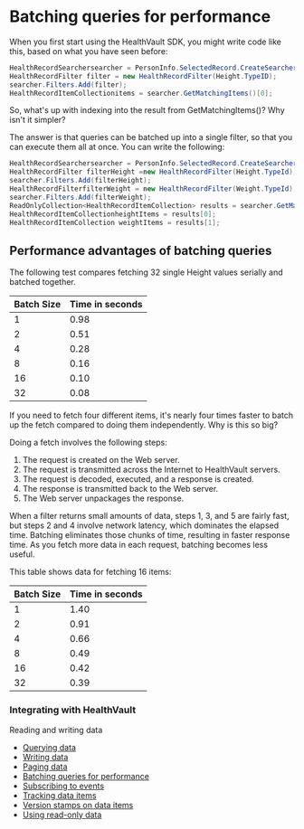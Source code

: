 Batching queries for performance
================================

When you first start using the HealthVault SDK, you might write code like this, based on what you have seen before:

```c#
HealthRecordSearchersearcher = PersonInfo.SelectedRecord.CreateSearcher();
HealthRecordFilter filter = new HealthRecordFilter(Height.TypeID);
searcher.Filters.Add(filter);
HealthRecordItemCollectionitems = searcher.GetMatchingItems()[0];
```

So, what's up with indexing into the result from GetMatchingItems()? Why isn't it simpler?

The answer is that queries can be batched up into a single filter, so that you can execute them all at once. You can write the following:

```c#
HealthRecordSearchersearcher = PersonInfo.SelectedRecord.CreateSearcher();
HealthRecordFilter filterHeight =new HealthRecordFilter(Height.TypeId);
searcher.Filters.Add(filterHeight);
HealthRecordFilterfilterWeight = new HealthRecordFilter(Weight.TypeId);
searcher.Filters.Add(filterWeight); 
ReadOnlyCollection<HealthRecordItemCollection> results = searcher.GetMatchingItems();
HealthRecordItemCollectionheightItems = results[0];
HealthRecordItemCollection weightItems = results[1];
```

Performance advantages of batching queries
------------------------------------------

The following test compares fetching 32 single Height values serially and batched together.

| Batch Size | Time in seconds |
|------------|-----------------|
| 1          | 0.98            |
| 2          | 0.51            |
| 4          | 0.28            |
| 8          | 0.16            |
| 16         | 0.10            |
| 32         | 0.08            |

If you need to fetch four different items, it's nearly four times faster to batch up the fetch compared to doing them independently. Why is this so big?

Doing a fetch involves the following steps:

1.  The request is created on the Web server.
2.  The request is transmitted across the Internet to HealthVault servers.
3.  The request is decoded, executed, and a response is created.
4.  The response is transmitted back to the Web server.
5.  The Web server unpackages the response.

When a filter returns small amounts of data, steps 1, 3, and 5 are fairly fast, but steps 2 and 4 involve network latency, which dominates the elapsed time. Batching eliminates those chunks of time, resulting in faster response time. As you fetch more data in each request, batching becomes less useful.

This table shows data for fetching 16 items:

| Batch Size | Time in seconds |
|------------|-----------------|
| 1          | 1.40            |
| 2          | 0.91            |
| 4          | 0.66            |
| 8          | 0.49            |
| 16         | 0.42            |
| 32         | 0.39            |

### Integrating with HealthVault

Reading and writing data

-   <a href="querying-data.md" id="RightRailLinkListSection_14004_7">Querying data</a>
-   <a href="writing-data.md" id="RightRailLinkListSection_14004_8">Writing data</a>
-   <a href="paging-data.md" id="RightRailLinkListSection_14004_9">Paging data</a>
-   <a href="batching-queries.md" id="RightRailLinkListSection_14004_10">Batching queries for performance</a>
-   <a href="subscribing-to-events.md" id="RightRailLinkListSection_14004_11">Subscribing to events</a>
-   <a href="tracking-data-items.md" id="RightRailLinkListSection_14004_12">Tracking data items</a>
-   <a href="version-stamps.md" id="RightRailLinkListSection_14004_13">Version stamps on data items</a>
-   <a href="read-only-data.md" id="RightRailLinkListSection_14004_14">Using read-only data</a>

